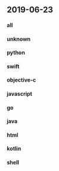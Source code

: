 ## 2019-06-23

#### all

#### unknown

#### python

#### swift

#### objective-c

#### javascript

#### go

#### java

#### html

#### kotlin

#### shell

